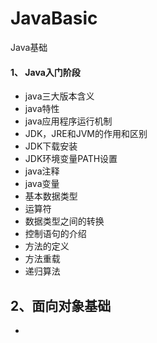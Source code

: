 # JavaBasic
Java基础

#### 1、 Java入门阶段  
  * java三大版本含义  
  * java特性  
  * java应用程序运行机制  
  * JDK，JRE和JVM的作用和区别  
  * JDK下载安装
  * JDK环境变量PATH设置  
  * java注释  
  * java变量  
  * 基本数据类型  
  * 运算符  
  * 数据类型之间的转换  
  * 控制语句的介绍  
  * 方法的定义  
  * 方法重载  
  * 递归算法


## 2、面向对象基础
  *
